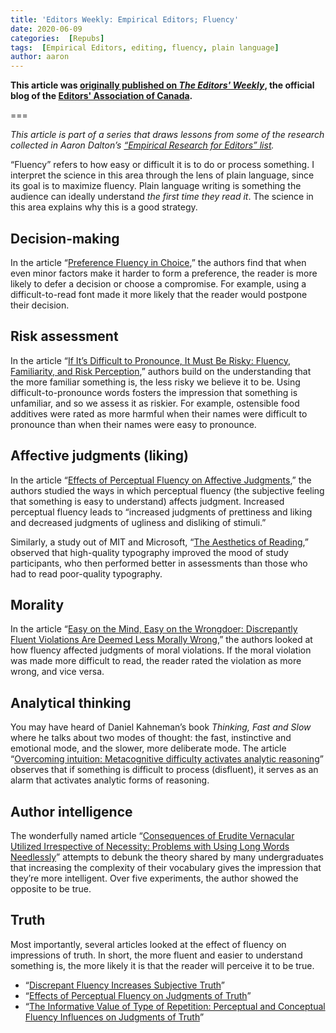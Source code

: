 ```yaml
---
title: 'Editors Weekly: Empirical Editors; Fluency'
date: 2020-06-09
categories:  [Repubs]
tags:  [Empirical Editors, editing, fluency, plain language]
author: aaron
---
```


**This article was [originally published on *The Editors' Weekly*](http://blog.editors.ca/?p=6662), the official blog of the [Editors' Association of Canada](http://editors.ca).**

===

<p style="font-style: italic">This article is part of a series that draws lessons from some of the research collected in Aaron Dalton’s <a href="https://aarondalton.ca/empiricaleditors">“Empirical Research for Editors” list</a>.</p>

“Fluency” refers to how easy or difficult it is to do or process something. I interpret the science in this area through the lens of plain language, since its goal is to maximize fluency. Plain language writing is something the audience can ideally understand *the first time they read it*. The science in this area explains why this is a good strategy.

## Decision-making

In the article “[Preference Fluency in Choice](https://journals.sagepub.com/doi/10.1509/jmkr.44.3.347),” the authors find that when even minor factors make it harder to form a preference, the reader is more likely to defer a decision or choose a compromise. For example, using a difficult-to-read font made it more likely that the reader would postpone their decision.

## Risk assessment

In the article “[If It’s Difficult to Pronounce, It Must Be Risky: Fluency, Familiarity, and Risk Perception](https://dx.doi.org/10.1111/j.1467-9280.2009.02267.x),” authors build on the understanding that the more familiar something is, the less risky we believe it to be. Using difficult-to-pronounce words fosters the impression that something is unfamiliar, and so we assess it as riskier. For example, ostensible food additives were rated as more harmful when their names were difficult to pronounce than when their names were easy to pronounce.

## Affective judgments (liking)

In the article “[Effects of Perceptual Fluency on Affective Judgments](https://dx.doi.org/10.1111/1467-9280.00008),” the authors studied the ways in which perceptual fluency (the subjective feeling that something is easy to understand) affects judgment. Increased perceptual fluency leads to “increased judgments of prettiness and liking and decreased judgments of ugliness and disliking of stimuli.”

Similarly, a study out of MIT and Microsoft, “[The Aesthetics of Reading](http://affect.media.mit.edu/pdfs/05.larson-picard.pdf),” observed that high-quality typography improved the mood of study participants, who then performed better in assessments than those who had to read poor-quality typography.

## Morality

In the article “[Easy on the Mind, Easy on the Wrongdoer: Discrepantly Fluent Violations Are Deemed Less Morally Wrong](https://dx.doi.org/10.1016/j.cognition.2009.06.001),” the authors looked at how fluency affected judgments of moral violations. If the moral violation was made more difficult to read, the reader rated the violation as more wrong, and vice versa.

## Analytical thinking

You may have heard of Daniel Kahneman’s book *Thinking, Fast and Slow* where he talks about two modes of thought: the fast, instinctive and emotional mode, and the slower, more deliberate mode. The article “[Overcoming intuition: Metacognitive difficulty activates analytic reasoning](https://dx.doi.org/10.1037/0096-3445.136.4.569)” observes that if something is difficult to process (disfluent), it serves as an alarm that activates analytic forms of reasoning.

## Author intelligence

The wonderfully named article “[Consequences of Erudite Vernacular Utilized Irrespective of Necessity: Problems with Using Long Words Needlessly](https://dx.doi.org/10.1002/acp.1178)” attempts to debunk the theory shared by many undergraduates that increasing the complexity of their vocabulary gives the impression that they’re more intelligent. Over five experiments, the author showed the opposite to be true.

## Truth

Most importantly, several articles looked at the effect of fluency on impressions of truth. In short, the more fluent and easier to understand something is, the more likely it is that the reader will perceive it to be true.

* “[Discrepant Fluency Increases Subjective Truth](https://dx.doi.org/10.1016/j.jesp.2007.04.005)”
* “[Effects of Perceptual Fluency on Judgments of Truth](https://dx.doi.org/10.1006/ccog.1999.0386)”
* “[The Informative Value of Type of Repetition: Perceptual and Conceptual Fluency Influences on Judgments of Truth](https://www.sciencedirect.com/science/article/abs/pii/S1053810017300879?via%3Dihub)”
